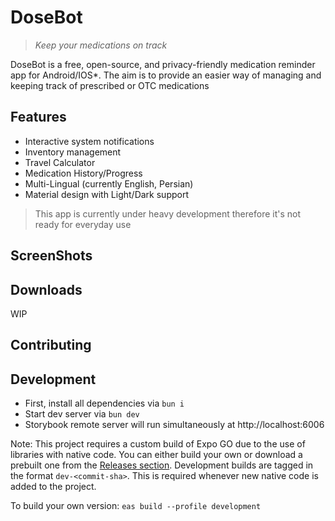 # DoseBot
> *Keep your medications on track*

DoseBot is a free, open-source, and privacy-friendly medication reminder app for Android/IOS*. The aim is to provide an easier way of managing and keeping track of prescribed or OTC medications

## Features
- Interactive system notifications
- Inventory management
- Travel Calculator
- Medication History/Progress
- Multi-Lingual (currently English, Persian)
- Material design with Light/Dark support

> This app is currently under heavy development therefore it's not ready for everyday use 

## ScreenShots

## Downloads
WIP

## Contributing

## Development

- First, install all dependencies via `bun i`
- Start dev server via `bun dev`
- Storybook remote server will run simultaneously at http://localhost:6006

Note: This project requires a custom build of Expo GO due to the use of libraries with native code. You can either build your own or download a prebuilt one from the [Releases section](https://github.com/vahidtvj/DoseBot/releases). Development builds are tagged in the format `dev-<commit-sha>`. This is required whenever new native code is added to the project.

To build your own version: `eas build --profile development`